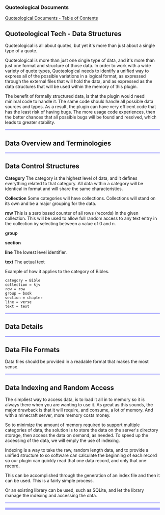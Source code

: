 
### Quoteological Documents
[Quoteological Documents - Table of Contents](index.md)

## Quoteological Tech - Data Structures


Quoteological is all about quotes, but yet it's more than just about a single type of a quote.

Quoteological is more than just one single type of data, and it's more than just one format and structure of those data.  In order to work with a wide variety of quote types, Quoteological needs to identify a unified way to express all of the possible variations in a logical format, as expressed through the external files that will hold the data, and as expressed as the data structures that will be used within the memory of this plugin.  

The benefit of formally structured data, is that the plugin would need minimal code to handle it.  The same code should handle all possible data sources and types.  As a result, the plugin can have very efficent code that has the least risk of having bugs.  The more usage code experiences, then the better chances that all possible bugs will be found and resolved, which leads to greater stability.


<hr style="height:3px; border:none; color:#aaf; background-color:#aaf;">


## Data Overview and Terminologies



<hr style="height:3px; border:none; color:#aaf; background-color:#aaf;">


## Data Control Structures

**Category** The category is the highest level of data, and it defines everything related to that category.  All data within a category will be identical in format and will share the same characteristics.  

**Collection** Some categories will have collections.  Collections will stand on its own and be a major grouping for the data. 

**row** This is a zero based counter of all rows (records) in the given collection.  This will be used to allow full random access to any text entry in the collection by selecting between a value of 0 and n.

**group**

**section**

**line** The lowest level identifier.

**text** The actual text


Example of how it applies to the category of Bibles.

```
category = Bible
collection = kjv
row = row
group = book
section = chapter
line = verse
text = text
```

<hr style="height:3px; border:none; color:#aaf; background-color:#aaf;">


## Data Details


<hr style="height:3px; border:none; color:#aaf; background-color:#aaf;">


## Data File Formats


Data files should be provided in a readable format that makes the most sense.



<hr style="height:3px; border:none; color:#aaf; background-color:#aaf;">


## Data Indexing and Random Access

The simpliest way to access data, is to load it all in to memory so it is always there when you are wanting to use it. As great as this sounds, the major drawback is that it will require, and consume, a lot of memory.  And with a minecraft server, more memory costs money. 

So to minimize the amount of memory required to support multiple categories of data, the solution is to store the data on the server's directory storage, then access the data on demand, as needed.  To speed up the accessing of the data, we will emply the use of indexing.

Indexing is a way to take the raw, random length data, and to provide a unified structure to so software can calculate the beginning of each record so our plugin can quickly read that one data record, and only that one record.

This can be accomplished through the generation of an index file and then it can be used.  This is a fairly simple process.

Or an existing library can be used, such as SQLite, and let the library manage the indexing and accessing the data.


<hr style="height:3px; border:none; color:#aaf; background-color:#aaf;">



<hr style="height:7px; border:none; color:#aaf; background-color:#aaf;">


